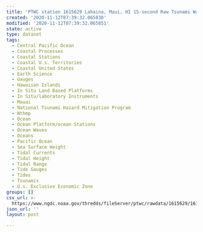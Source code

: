 ```yaml
---
title: 'PTWC station 1615629 Lahaina, Maui, HI 15-second Raw Tsunami Water Level Data'
created: '2020-11-12T07:39:32.065838'
modified: '2020-11-12T07:39:32.065851'
state: active
type: dataset
tags:
  - Central Pacific Ocean
  - Coastal Processes
  - Coastal Stations
  - Coastal U.s. Territories
  - Coastal United States
  - Earth Science
  - Gauges
  - Hawaiian Islands
  - In Situ Land Based Platforms
  - In Situ/laboratory Instruments
  - Mauai
  - National Tsunami Hazard Mitigation Program
  - Nthmp
  - Ocean
  - Ocean Platform/ocean Stations
  - Ocean Waves
  - Oceans
  - Pacific Ocean
  - Sea Surface Height
  - Tidal Currents
  - Tidal Height
  - Tidal Range
  - Tide Gauges
  - Tides
  - Tsunamis
  - U.s. Exclusive Economic Zone
groups: []
csv_url: >-
  https://www.ngdc.noaa.gov/thredds/fileServer/ptwc/rawdata/1615629/1615629_20100101to20101231.csv.gz
json_url: ''
layout: post

---
```


